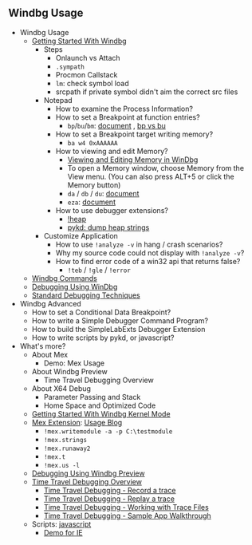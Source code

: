 ## Windbg Usage
- Windbg Usage
	- [Getting Started With Windbg](https://docs.microsoft.com/en-us/windows-hardware/drivers/debugger/getting-started-with-windbg)
		- Steps
			- Onlaunch vs Attach
			- `.sympath`
			- Procmon Callstack
			- `lm`: check symbol load
			- srcpath if private symbol didn't aim the correct src files
		- Notepad
			- How to examine the Process Information?
			- How to set a Breakpoint at function entries?
				- `bp`/`bu`/`bm`: [document](https://docs.microsoft.com/en-us/windows-hardware/drivers/debugger/unresolved-breakpoints---bu-breakpoints-) , [bp vs bu](https://blog.csdn.net/WinGeek/article/details/4025475)
			- How to set a Breakpoint target writing memory?
				- `ba w4 0xAAAAAA`
			- How to viewing and edit Memory?
				- [Viewing and Editing Memory in WinDbg](https://docs.microsoft.com/en-us/windows-hardware/drivers/debugger/memory-window)
				- To open a Memory window, choose Memory from the View menu. (You can also press ALT+5 or click the Memory button)
				- `da` / `db` / `du`: [document](https://docs.microsoft.com/en-us/windows-hardware/drivers/debugger/d--da--db--dc--dd--dd--df--dp--dq--du--dw--dw--dyb--dyd--display-memor)
				- `eza`: [document](https://docs.microsoft.com/en-us/windows-hardware/drivers/debugger/e--ea--eb--ed--ed--ef--ep--eq--eu--ew--eza--ezu--enter-values-)
			- How to use debugger extensions?
				- [!heap](https://docs.microsoft.com/en-us/windows-hardware/drivers/debugger/-heap)
				- [pykd: dump heap strings](https://github.com/wu-wenxiang/Tool-Windbg-Pykd-Scripts/blob/master/scripts/memory-dump-heap-strings.py)
		- Customize Application
			- How to use `!analyze -v` in hang / crash scenarios?
			- Why my source code could not display with `!analyze -v`?
			- How to find error code of a win32 api that returns false?
				- `!teb` / `!gle` / `!error`
	- [Windbg Commands](https://docs.microsoft.com/en-us/windows-hardware/drivers/debugger/commands)
	- [Debugging Using WinDbg](https://docs.microsoft.com/en-us/windows-hardware/drivers/debugger/debugging-using-windbg)
	- [Standard Debugging Techniques](https://docs.microsoft.com/en-us/windows-hardware/drivers/debugger/standard-debugging-techniques)
- Windbg Advanced
	- How to set a Conditional Data Breakpoint?
	- How to write a Simple Debugger Command Program?
	- How to build the SimpleLabExts Debugger Extension
	- How to write scripts by pykd, or javascript?
- What's more?
	- About Mex
		- Demo: Mex Usage
	- About Windbg Preview
		- Time Travel Debugging Overview
	- About X64 Debug
		- Parameter Passing and Stack
		- Home Space and Optimized Code 
	- [Getting Started With Windbg Kernel Mode](https://docs.microsoft.com/en-us/windows-hardware/drivers/debugger/getting-started-with-windbg--kernel-mode-)
	- [Mex Extension](https://www.microsoft.com/en-us/download/details.aspx?id=53304): [Usage Blog](https://blogs.msdn.microsoft.com/luisdem/2016/07/19/mex-debugging-extension-for-windbg-2/)
		- `!mex.writemodule -a -p C:\testmodule`
		- `!mex.strings`
		- `!mex.runaway2`
		- `!mex.t`
		- `!mex.us -l`
	- [Debugging Using Windbg Preview](https://docs.microsoft.com/en-us/windows-hardware/drivers/debugger/debugging-using-windbg-preview)
	- [Time Travel Debugging Overview](https://docs.microsoft.com/en-us/windows-hardware/drivers/debugger/time-travel-debugging-overview)
		- [Time Travel Debugging - Record a trace](https://docs.microsoft.com/en-us/windows-hardware/drivers/debugger/time-travel-debugging-record)
		- [Time Travel Debugging - Replay a trace](https://docs.microsoft.com/en-us/windows-hardware/drivers/debugger/time-travel-debugging-replay)
		- [Time Travel Debugging - Working with Trace Files](https://docs.microsoft.com/en-us/windows-hardware/drivers/debugger/time-travel-debugging-trace-file-information)
		- [Time Travel Debugging - Sample App Walkthrough](https://docs.microsoft.com/en-us/windows-hardware/drivers/debugger/time-travel-debugging-walkthrough)
	- Scripts: [javascript](https://docs.microsoft.com/en-us/windows-hardware/drivers/debugger/time-travel-debugging-javascript-automation)
		- [Demo for IE](https://github.com/wu-wenxiang/Tool-Windbg-Pykd-Scripts/blob/master/javascripts/DumpHtmlElements.js)
